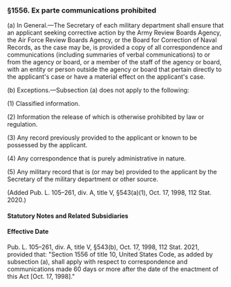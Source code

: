 ### §1556. Ex parte communications prohibited ###

(a) In General.—The Secretary of each military department shall ensure that an applicant seeking corrective action by the Army Review Boards Agency, the Air Force Review Boards Agency, or the Board for Correction of Naval Records, as the case may be, is provided a copy of all correspondence and communications (including summaries of verbal communications) to or from the agency or board, or a member of the staff of the agency or board, with an entity or person outside the agency or board that pertain directly to the applicant's case or have a material effect on the applicant's case.

(b) Exceptions.—Subsection (a) does not apply to the following:

(1) Classified information.

(2) Information the release of which is otherwise prohibited by law or regulation.

(3) Any record previously provided to the applicant or known to be possessed by the applicant.

(4) Any correspondence that is purely administrative in nature.

(5) Any military record that is (or may be) provided to the applicant by the Secretary of the military department or other source.

(Added Pub. L. 105–261, div. A, title V, §543(a)(1), Oct. 17, 1998, 112 Stat. 2020.)

#### **Statutory Notes and Related Subsidiaries** ####

#### Effective Date ####

Pub. L. 105–261, div. A, title V, §543(b), Oct. 17, 1998, 112 Stat. 2021, provided that: "Section 1556 of title 10, United States Code, as added by subsection (a), shall apply with respect to correspondence and communications made 60 days or more after the date of the enactment of this Act [Oct. 17, 1998]."